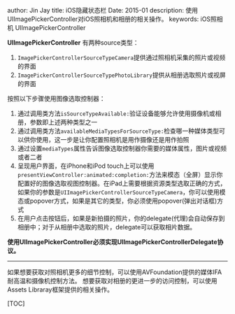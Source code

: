 author: Jin Jay
title: iOS隐藏状态栏
Date: 2015-01
description: 使用UIImagePickerController对iOS照相机和相册的相关操作。
keywords: iOS照相机
        UIImagePickerController

**UIImagePickerController**
有两种source类型：
1. `ImagePickerControllerSourceTypeCamera`提供通过照相机采集的照片或视频的界面
2. `ImagePickerControllerSourceTypePhotoLibrary`提供从相册选取照片或视屏的界面

按照以下步骤使用图像选取控制器：
1. 通过调用类方法`isSourceTypeAvailable:`验证设备能够允许使用摄像机或相册，参数即上述两种类型之一
2. 通过调用类方法`availableMediaTypesForSourceType:`检查哪一种媒体类型可以供你使用，这一步是让你配置照相机是用作摄像还是用作拍照
3. 通过设置`mediaTypes`属性告诉图像选取控制器你需要的媒体属性，图片或视频或者二者
4. 呈现用户界面，在iPhone和iPod touch上可以使用`presentViewController:animated:completion:`方法来模态（全屏）显示你配置好的图像选取视图控制器。在iPad上需要根据资源类型选取正确的方式，如果你的参数是`UIImagePickerControllerSourceTypeCamera`，你可以使用模态或popover方式，如果是其它的类型，你必须使用popover(弹出对话框)方式
5. 在用户点击按钮后，如果是新拍摄的照片，你的delegate(代理)会自动保存到相册中；对于从相册中选取的照片，delegate可以获取相片数据。

**使用UIImagePickerController必须实现UIImagePickerControllerDelegate协议。**


----

如果想要获取对照相机更多的细节控制，可以使用AVFoundation提供的媒体IFA耐高温和摄像机控制方法。  想要获取对相册的更进一步的访问控制，可以使用Assets Libraray框架提供的相关操作。

[TOC]